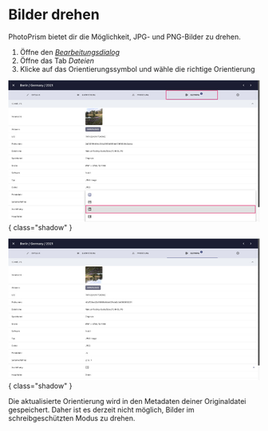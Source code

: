 # Bilder drehen #

PhotoPrism bietet dir die Möglichkeit, JPG- und PNG-Bilder zu drehen.

1. Öffne den [*Bearbeitungsdialog*](edit.md)
2. Öffne das Tab *Dateien*
3. Klicke auf das Orientierungssymbol und wähle die richtige Orientierung


![Screenshot](img/rotate-1-german.jpg){ class="shadow" }

![Screenshot](img/rotate-2-german.jpg){ class="shadow" }

Die aktualisierte Orientierung wird in den Metadaten deiner Originaldatei gespeichert. Daher ist es derzeit nicht möglich, Bilder im schreibgeschützten Modus zu drehen.